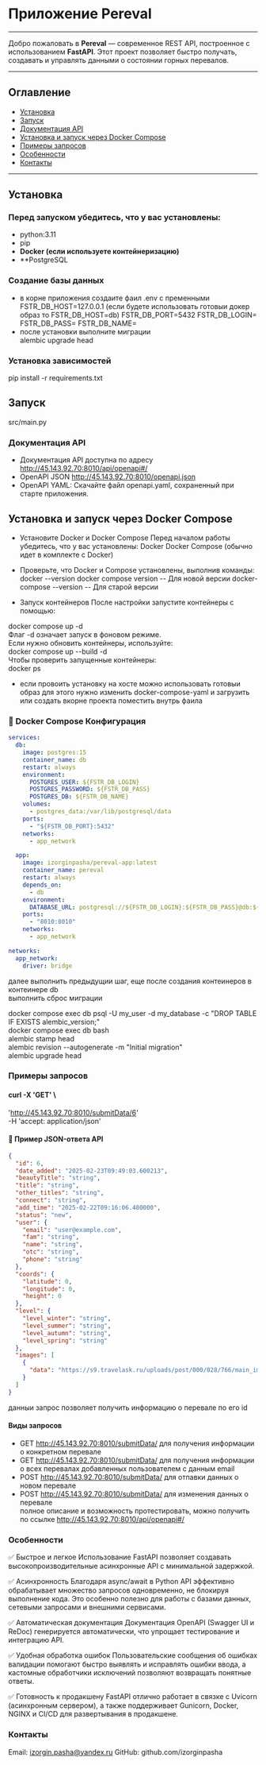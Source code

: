

# Приложение Pereval
---

Добро пожаловать в **Pereval** — современное REST API, построенное с использованием **FastAPI**. Этот проект позволяет быстро получать, создавать и управлять данными о состоянии горных перевалов.

---

## Оглавление

- [Установка](#установка)
- [Запуск](#запуск)
- [Документация API](#документация-api)
- [Установка и запуск через Docker Compose](#установка-и-запуск-через-docker-compose)
- [Примеры запросов](#примеры-запросов)
- [Особенности](#особенности)
- [Контакты](#контакты)



---

## Установка

### Перед запуском убедитесь, что у вас установлены:

- python:3.11
- pip
- **Docker (если используете контейнеризацию)**
- **PostgreSQL

### Создание базы данных
- в корне приложения создаите фаил .env с пременными 
FSTR_DB_HOST=127.0.0.1 (если будете использовать готовыи докер образ то FSTR_DB_HOST=db)
FSTR_DB_PORT=5432
FSTR_DB_LOGIN=
FSTR_DB_PASS=
FSTR_DB_NAME=
- после установки выполните миграции  
alembic upgrade head

### Установка зависимостей
pip install -r requirements.txt
## Запуск
src/main.py

### Документация API
- Документация API доступна по адресу http://45.143.92.70:8010/api/openapi#/
- OpenAPI JSON http://45.143.92.70:8010/openapi.json
- OpenAPI YAML: Скачайте файл openapi.yaml, сохраненный при старте приложения.

## Установка и запуск через Docker Compose
- Установите Docker и Docker Compose
Перед началом работы убедитесь, что у вас установлены:
Docker
Docker Compose (обычно идет в комплекте с Docker)

- Проверьте, что Docker и Compose установлены, выполнив команды:
docker --version
docker compose version  -- Для новой версии
docker-compose --version  -- Для старой версии
-  Запуск контейнеров
После настройки запустите контейнеры с помощью:

docker compose up -d  
Флаг -d означает запуск в фоновом режиме.  
Если нужно обновить контейнеры, используйте:  
docker compose up --build -d  
Чтобы проверить запущенные контейнеры:  
docker ps  
- если провоить установку на хосте можно использовать готовыи образ
для этого нужно изменить docker-compose-yaml и загрузить или создать вкорне проекта
поместить внутрь фаила  
### 📌 Docker Compose Конфигурация

```yaml
services:  
  db:  
    image: postgres:15  
    container_name: db  
    restart: always  
    environment:  
      POSTGRES_USER: ${FSTR_DB_LOGIN}  
      POSTGRES_PASSWORD: ${FSTR_DB_PASS}  
      POSTGRES_DB: ${FSTR_DB_NAME}  
    volumes:  
      - postgres_data:/var/lib/postgresql/data  
    ports:   
      - "${FSTR_DB_PORT}:5432"  
    networks:  
      - app_network  

  app:  
    image: izorginpasha/pereval-app:latest  
    container_name: pereval  
    restart: always  
    depends_on:  
      - db  
    environment:  
      DATABASE_URL: postgresql://${FSTR_DB_LOGIN}:${FSTR_DB_PASS}@db:${FSTR_DB_PORT}/${FSTR_DB_NAME}         
    ports:  
      - "8010:8010"  
    networks:  
      - app_network  

networks:  
  app_network:  
    driver: bridge 
```

далее выполнить предыдущии шаг, еще после создания контеинеров в контеинере db  
выполнить сброс миграции   
  
docker compose exec db psql -U my_user -d my_database -c "DROP TABLE IF EXISTS alembic_version;"  
docker compose exec db bash  
alembic stamp head  
alembic revision --autogenerate -m "Initial migration"  
alembic upgrade head  


### Примеры запросов
#### curl -X 'GET' \
  'http://45.143.92.70:8010/submitData/6' \
  -H 'accept: application/json'  
  
#### 📌 Пример JSON-ответа API

```json
{
  "id": 6,
  "date_added": "2025-02-23T09:49:03.600213",
  "beautyTitle": "string",
  "title": "string",
  "other_titles": "string",
  "connect": "string",
  "add_time": "2025-02-22T09:16:06.480000",
  "status": "new",
  "user": {
    "email": "user@example.com",
    "fam": "string",
    "name": "string",
    "otc": "string",
    "phone": "string"
  },
  "coords": {
    "latitude": 0,
    "longitude": 0,
    "height": 0
  },
  "level": {
    "level_winter": "string",
    "level_summer": "string",
    "level_autumn": "string",
    "level_spring": "string"
  },
  "images": [
    {
      "data": "https://s9.travelask.ru/uploads/post/000/028/766/main_image/facebook-3703d50448b0b279bd310d3d2ce9f03d.jpg"
    }
  ]
}
```
данныи запрос позволяет получить информацию о перевале по его id  

#### Виды запросов
- GET http://45.143.92.70:8010/submitData/<id> для получения информации о конкретном перевале 
- GET http://45.143.92.70:8010/submitData/<email> для получения информации о всех перевалах 
добавленных пользователем с данным email
- POST http://45.143.92.70:8010/submitData/ для отпавки данных о новом перевале
- POST http://45.143.92.70:8010/submitData/<id> для изменения данных о перевале  
полное описание и возможность протестировать, можно получить по ссылке http://45.143.92.70:8010/api/openapi#/

### Особенности

✅ Быстрое и легкое
Использование FastAPI позволяет создавать высокопроизводительные асинхронные API с минимальной задержкой.  

✅ Асинхронность
Благодаря async/await в Python API эффективно обрабатывает множество запросов одновременно, не блокируя выполнение кода. Это особенно полезно для работы с базами данных, сетевыми запросами и внешними сервисами.

✅ Автоматическая документация
Документация OpenAPI (Swagger UI и ReDoc) генерируется автоматически, что упрощает тестирование и интеграцию API.

✅ Удобная обработка ошибок
Пользовательские сообщения об ошибках валидации помогают быстро выявлять и исправлять ошибки ввода, а кастомные обработчики исключений позволяют возвращать понятные ответы.

✅ Готовность к продакшену
FastAPI отлично работает в связке с Uvicorn (асинхронным сервером), а также поддерживает Gunicorn, Docker, NGINX и CI/CD для развертывания в продакшене.

### Контакты

Email: izorgin.pasha@yandex.ru
GitHub: github.com/izorginpasha